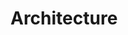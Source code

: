 # Architecture





<!--
Codchi = driver
    - 1. OS => WSL, LXD - Linux
        - 
        - Nix store sharing
    - 2. NixOS

Code / design guidelines
    - Easy to use
    - Simplicity
        - no daemon neccessary
    - Performant
    - plain NixOS
    - No vendor lockin



- Testing

## Codchi Drivers

### Responsibilities

#### Nix

- A Running nix-daemon (`/bin/ctrl-serve`)
    - [X] WSL
    - [ ] LXD

- Mounts per code machine
    - Needed directories
        - /nix/store ro
        - /nix/var/nix/daemon-socket rw
            - nix-daemon does builds, gc, ...
        - /nix/var/nix/profiles/per-instance/&lt;NAME> -> /nix/var/nix/profiles rw
            - needed for /run/current-system & gc
        - /nix/var/nix/db ro
            - needed for gc
        - ln /nix/var/nix/profiles /nix/var/nix/gcroots/
            - needed for gc
    - [X] WSL
        - [X] codchi-controller: mount /nix in /mnt/wsl/nix
        - [X] code machine: do all mounts from /mnt/wsl/nix pre systemd
    - [X] LXD: lxd devices

- Code machine installation
    - Controller must install `config.system.build.toplevel` per code machine as a profile: `nix-env -p "/nix/var/nix/profiles/per-instance/$NAME/system" --set $(cat $DRV/system-store-path)`. This adds gc roots and could allow rollbacks in the future
    - [ ] All: `nix run github:aformatik/codchi#ctrl-install`
    - [ ] WSL: `wsl --import`
    - [ ] LXD: `lxc image import && lxc init && lxc config {devices, security.nesting} && lxd image delete`

- Reverse instance mounts
    - [ ] WSL
        - in instance pre systemd start OR
        - on `codchi rebuild` with `/bin/mount` (to avoid systemd start)
        - `mount <instance dir> /mnt/wsl/codchi-instances/$NAME`
    - [ ] LXD full: root device as bind mount from controller accessible dir


## Codchifile

Idea: A single source of truth for a codchi module which exist in a repository.
This allows the `codchi add` command to only take the url to the repository and
figure everything out from there.

### Implementation

- Nix Flake with nixosModules.NAME / codchiModules.NAME
    - Plain Old NixOS Module inside flake.nix
    - Pros:
        - Compatible with Nix(OS)
        - Flake: Required for pinning nixpkgs
    - Cons: 
        - Tooling not obvious from filename: "flake" != "codchi"
        - Requires manual updating of flake.lock
            => Maybe add `codchi lock update MACHINE MODULE`, autocommit with saved credentials
- Goals:
    - Dont invent new file format
        => Move Codchi config into NixOS modules (e.g. secrets, capabilities)
    - provide `codchi.addNixpkgs`, `codchi.injectInputs` as special arg to allow extending
        => User may provide custom flake inputs directly inside his
           flake.nix which doesn't need additional magic.

### `codchi init NAME MODULE_URL`

- Alternative: `codchi init --empty`

### `codchi add NAME MODULE_URL`


## Code Machines

### Concept

A code machines is an instance or container inside codchi on a particular
computer. They consist of zero to `n` codchi modules (plain NixOS modules).
Also there is the hidden, internal codchi module itself which configures the
driver (LXD, WSL, ...). In previous version there were also some non
reproducible option (like the local name of the code machine) which are set
dynamically now (TBD).

### Intended Usage

1. The development environment for a software project is defined in a codchi
   module inside the project repository. Optionally nixpkgs is locked to a
   fixed commit / revision.
2. Each developer creates a code machine with this module on his local machine.
3. Optionally, each developer can include a personal module with for example
   his git config / editor setup. This can be shared between different
   projects.

## Nixpkgs

Every code machine needs a particular version of nixpkgs. There are two
possibilities to choose from:

1. A code machine is just a NixOS with some preconfigured, platform specific
   NixOS options and therefore needs nixpkgs anyway. The version of the builtin
   nixpkgs is also needed by the codchi controller and therefore already
   present when codchi is installed, so reusing this nixpkgs decreases
   duplication. But there is one catch: When using the local nixpkgs, exact
   reproducibility isn't guaranteed anymore because even if multiple persons
   use the exactly same codchi modules, their codchi version might differ.
2. Pin nixpkgs of a code machine to that of a codchi module. This guarantees
   exact reproducibility when using the same codchi module revision across
   different machines but increases duplication and installation time.

### Secrets

There are some things which don't belong into a NixOS Module since they would
land in the world readable store.

#### Host secrets (TBD)

These differ from user to user and are loaded dynamically. Also they're needed
by both the codchi controller and its code machines. TODO: Should they
atomatically be loaded in each code machine or only when requested via the
NixOS Module?

Examples are: 
    - CA Certificates
    - SSH Keys
    - Authentication Tokens


#### User defined secrets

User defined secrets are specific to a codchi module and can be requested by
setting `codchi.secrets.<name>`. When an user adds a module with a secret, he
will be prompted to add it interactively.

TODO: Possible Implemtations:
    - ENV
    - File

#### Capabilities (TBD)

Capabilities already exist in Nix: `nix.settings.system-features`. A codchi
module can request them by setting `codchi.requiredCapabilities`. When an user
adds a module, codchi will check if the neccessary system drivers are
installed.

Examples for capabilities:
    - GPU / Cuda
    - USB?
    - SSH Agent?
    - Sound / Video?

    -->
